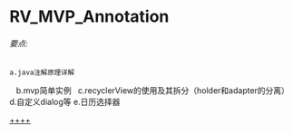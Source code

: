 # RV_MVP_Annotation

###### 要点:

    a.java注解原理详解    
    b.mvp简单实例  
    c.recyclerView的使用及其拆分（holder和adapter的分离）
    d.自定义dialog等
    e.日历选择器
    


[++++](https://github.com/PrettyAnt)

